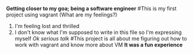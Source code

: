 **Getting closer to my goa; being a software engineer**
#This is my first project using vagrant (What are my feelings?)
1. I'm feeling lost and thrilled
2. I don't know what I'm supposed to write in this file so I'm expressing myself
*Ok serious talk*
#This project is all about me figuring out how to work with vagrant and know more about VM
**It was a fun experience**
